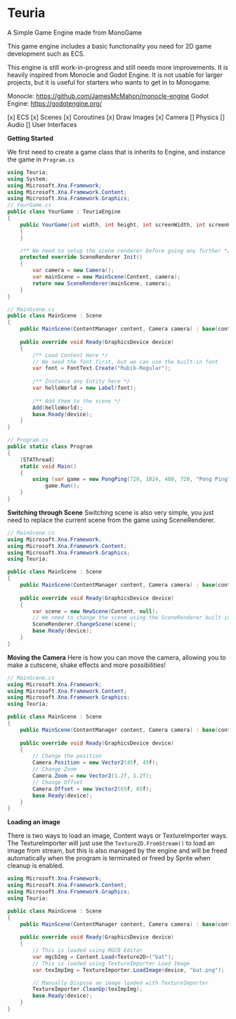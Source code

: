 # Teuria
 A Simple Game Engine made from MonoGame
 
 This game engine includes a basic functionality you need for 2D game development such as ECS.
 
 This engine is still work-in-progress and still needs more improvements. It is heavily inspired from Monocle and Godot Engine. It is not usable for larger projects, but it is useful for starters who wants to get in to Monogame.

 Monocle: https://github.com/JamesMcMahon/monocle-engine
 Godot Engine: https://godotengine.org/
 
 [x] ECS
 [x] Scenes
 [x] Coroutines
 [x] Draw Images
 [x] Camera
 [] Physics
 [] Audio
 [] User Interfaces
 

**Getting Started**

We first need to create a game class that is inherits to Engine, and instance the game in `Program.cs`
```csharp
using Teuria;
using System;
using Microsoft.Xna.Framework;
using Microsoft.Xna.Framework.Content;
using Microsoft.Xna.Framework.Graphics;
// YourGame.cs
public class YourGame : TeuriaEngine
{
    public YourGame(int width, int height, int screenWidth, int screenHeight, string windowTitle, bool fullScreen) : base(width, height, screenWidth, screenHeight, windowTitle, fullScreen)
    {
    }

    /** We need to setup the scene renderer before going any further */
    protected override SceneRenderer Init()
    {
        var camera = new Camera();
		var mainScene = new MainScene(Content, camera);
        return new SceneRenderer(mainScene, camera);
    }
}

// MainScene.cs
public class MainScene : Scene 
{
	public MainScene(ContentManager content, Camera camera) : base(content, camera) {}
	
	public override void Ready(GraphicsDevice device) 
	{
		/** Load Content Here */
		// We need the font first, but we can use the built-in font
		var font = FontText.Create("Rubik-Regular");
		
		/** Instance any Entity here */
		var helloWorld = new Label(font);
		
		/** Add them to the scene */
		Add(helloWorld);
		base.Ready(device);
	}
}

// Program.cs
public static class Program
{
    [STAThread]
    static void Main()
    {
        using (var game = new PongPing(720, 1024, 480, 720, "Pong Ping", false))
            game.Run();
    }
}
```

**Switching through Scene**
Switching scene is also very simple, you just need to replace the current scene from the game using SceneRenderer.

```csharp
// MainScene.cs
using Microsoft.Xna.Framework;
using Microsoft.Xna.Framework.Content;
using Microsoft.Xna.Framework.Graphics;
using Teuria;

public class MainScene : Scene 
{
	public MainScene(ContentManager content, Camera camera) : base(content, camera) {}
	
	public override void Ready(GraphicsDevice device) 
	{
		var scene = new NewScene(Content, null);
        // We need to change the scene using the SceneRenderer built-in to Scene
        SceneRenderer.ChangeScene(scene);
		base.Ready(device);
	}
}
```

**Moving the Camera**
Here is how you can move the camera, allowing you to make a cutscene, shake effects and more possibilities!

```csharp
// MainScene.cs
using Microsoft.Xna.Framework;
using Microsoft.Xna.Framework.Content;
using Microsoft.Xna.Framework.Graphics;
using Teuria;

public class MainScene : Scene 
{
	public MainScene(ContentManager content, Camera camera) : base(content, camera) {}
	
	public override void Ready(GraphicsDevice device) 
	{
        // Change the position
        Camera.Position = new Vector2(45f, 45f);
        // Change Zoom
        Camera.Zoom = new Vector2(1.2f, 1.2f);
        // Change Offset
        Camera.Offset = new Vector2(65f, 65f);
		base.Ready(device);
	}
}
```

**Loading an image**

There is two ways to load an image, Content ways or TextureImporter ways. The TextureImporter will just use the `Texture2D.FromStream()` to load an image from stream, but this is also managed by the engine and will be freed automatically when the program is terminated or freed by Sprite when cleanup is enabled.

```csharp
using Microsoft.Xna.Framework;
using Microsoft.Xna.Framework.Content;
using Microsoft.Xna.Framework.Graphics;
using Teuria;

public class MainScene : Scene 
{
	public MainScene(ContentManager content, Camera camera) : base(content, camera) {}
	
	public override void Ready(GraphicsDevice device) 
	{
		// This is loaded using MGCB Editor
        var mgcbImg = Content.Load<Texture2D>("bat");
		// This is loaded using TextureImporter Load Image
		var texImpImg = TextureImporter.LoadImage(device, "bat.png");

		// Manually Dispose an image loaded with TextureImporter
		TextureImporter.CleanUp(texImpImg);
		base.Ready(device);
	}
}
```